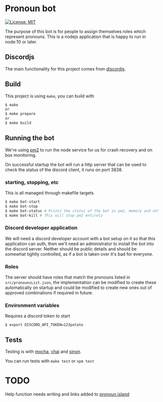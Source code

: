 # Pronoun bot

[![License: MIT](https://img.shields.io/badge/License-MIT-yellow.svg)](https://opensource.org/licenses/MIT)

The purpose of this bot is for people to assign themselves roles which represent pronouns. This is a nodejs application that is happy to run in node:10 or later.

## Discordjs

The main functionality for this project comes from [discordjs](https://discord.js.org/#/docs/main/stable/general/welcome).

## Build

This project is using `make`, you can build with

```bash
$ make
or
$ make prepare
or 
$ make build
```

## Running the bot

We're using [pm2](https://pm2.keymetrics.io/docs/usage/pm2-doc-single-page/) to run the node service for us for crash recovery and on box monitoring. 

On successful startup the bot will run a http server that can be used to check the status of the discord client, it runs on port 3838.

### starting, stopping, etc

This is all managed through makefile targets

```bash
$ make bot-start
$ make bot-stop
$ make bot-status # Prints the status of the bot in pm2, memory and other useful things
$ make bot-kill # This will stop pm2 entirely
```

### Discord developer application

We will need a discord developer account with a bot setup on it so that this application can auth, then we'll need an administrator to install the bot into the discord server. Neither should be public details and should be somewhat tightly controlled, as if a bot is taken over it's bad for everyone.

### Roles

The server should have roles that match the pronouns listed in `src/pronounsList.json`, the implementation can be modified to create these automatically on startup and could be modified to create new ones out of approved combinations if required in future.

### Environment variables

Requires a discord token to start

```
$ export DISCORD_API_TOKEN=123potato
```

## Tests

Testing is with [mocha](https://mochajs.org/api/), [chai](https://www.chaijs.com/api/) and [sinon](https://sinonjs.org/).

You can run tests with `make test` or `npm test`


# TODO

Help function needs writing and links added to [pronoun island](http://pronoun.is/)
